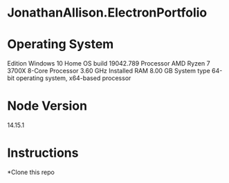 # JonathanAllison.ElectronPortfolio

# Operating System
Edition	Windows 10 Home
OS build	19042.789
Processor	AMD Ryzen 7 3700X 8-Core Processor                3.60 GHz
Installed RAM	8.00 GB
System type	64-bit operating system, x64-based processor

# Node Version
14.15.1

# Instructions
*Clone this repo
